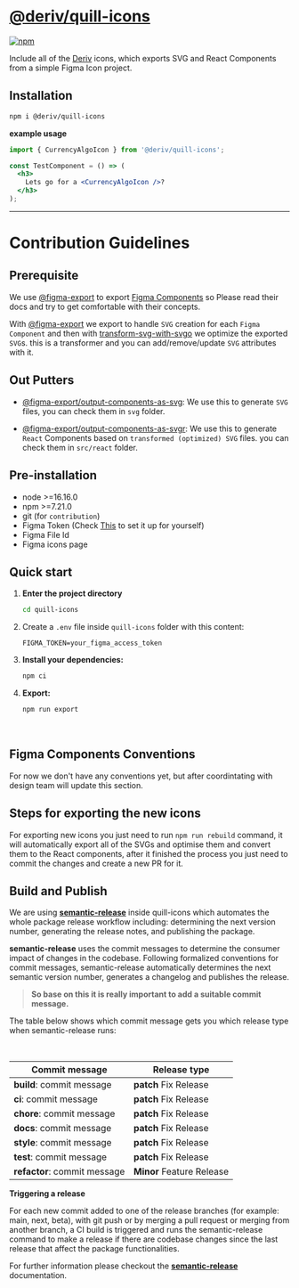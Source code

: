 # [@deriv/quill-icons](https://quill-icons-park.pages.dev/)

[npm-image]: https://img.shields.io/npm/v/@deriv/quill-icons.svg?style=flat-square
[npm-url]: https://www.npmjs.com/package/@deriv/quill-icons

[![npm][npm-image]][npm-url]

Include all of the [Deriv](https://deriv.com/) icons, which exports SVG and React Components from a simple Figma Icon project.

## Installation

```bash
npm i @deriv/quill-icons
```

**example usage**

```jsx
import { CurrencyAlgoIcon } from '@deriv/quill-icons';

const TestComponent = () => (
  <h3>
    Lets go for a <CurrencyAlgoIcon />?
  </h3>
);
```

<hr />

# Contribution Guidelines

## Prerequisite

We use [@figma-export](https://www.npmjs.com/package/@figma-export/cli) to export [Figma Components](https://help.figma.com/hc/en-us/articles/360038662654-Guide-to-components-in-Figma#:~:text=Components%20are%20elements%20you%20can,icons%2C%20layouts%2C%20and%20more.) so Please read their docs and try to get comfortable with their concepts.

With [@figma-export](https://www.npmjs.com/package/@figma-export/cli) we export to handle `SVG` creation for each `Figma Component` and then with [transform-svg-with-svgo](https://github.com/marcomontalbano/figma-exporter/blob/HEAD/packages/cli/packages/transform-svg-with-svgo) we optimize the exported `SVG`s. this is a transformer and you can add/remove/update `SVG` attributes with it.

## Out Putters

- [@figma-export/output-components-as-svg](https://github.com/marcomontalbano/figma-exporter/blob/HEAD/packages/cli/packages/output-components-as-svg):
  We use this to generate `SVG` files, you can check them in `svg` folder.

- [@figma-export/output-components-as-svgr](https://github.com/marcomontalbano/figma-exporter/blob/HEAD/packages/cli/packages/output-components-as-svgr):
  We use this to generate `React` Components based on `transformed (optimized) SVG` files. you can check them in `src/react` folder.

## Pre-installation

- node >=16.16.0
- npm >=7.21.0
- git (for `contribution`)
- Figma Token (Check [This](https://www.figma.com/developers/api#authentication) to set it up for yourself)
- Figma File Id
- Figma icons page

## Quick start

1.  **Enter the project directory**

    ```sh
    cd quill-icons
    ```

2.  Create a `.env` file inside `quill-icons` folder with this content:

    ```
    FIGMA_TOKEN=your_figma_access_token
    ```

3.  **Install your dependencies:**

    ```sh
    npm ci
    ```

4.  **Export:**

    ```sh
    npm run export
    ```

<br />

## Figma Components Conventions

For now we don't have any conventions yet, but after coordintating with design team will update this section.

## Steps for exporting the new icons

For exporting new icons you just need to run `npm run rebuild` command, it will automatically export all of the SVGs and optimise them and convert them to the React components, after it finished the process you just need to commit the changes and create a new PR for it.

## Build and Publish

We are using **[semantic-release](https://semantic-release.gitbook.io/semantic-release/)** inside quill-icons which automates the whole package release workflow including: determining the next version number, generating the release notes, and publishing the package.

**semantic-release** uses the commit messages to determine the consumer impact of changes in the codebase. Following formalized conventions for commit messages, semantic-release automatically determines the next semantic version number, generates a changelog and publishes the release.

> **So base on this it is really important to add a suitable commit message.**

The table below shows which commit message gets you which release type when semantic-release runs:

<br />

| Commit message               | Release type              |
| ---------------------------- | ------------------------- |
| **build**: commit message    | **patch** Fix Release     |
| **ci**: commit message       | **patch** Fix Release     |
| **chore**: commit message    | **patch** Fix Release     |
| **docs**: commit message     | **patch** Fix Release     |
| **style**: commit message    | **patch** Fix Release     |
| **test**: commit message     | **patch** Fix Release     |
| **refactor**: commit message | **Minor** Feature Release |

**Triggering a release**

For each new commit added to one of the release branches (for example: main, next, beta), with git push or by merging a pull request or merging from another branch, a CI build is triggered and runs the semantic-release command to make a release if there are codebase changes since the last release that affect the package functionalities.

For further information please checkout the **[semantic-release](https://semantic-release.gitbook.io/semantic-release/)** documentation.
